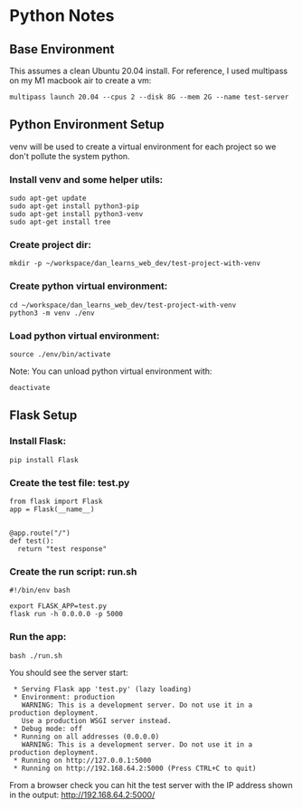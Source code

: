 # Python Notes

## Base Environment

This assumes a clean Ubuntu 20.04 install.
For reference, I used multipass on my M1 macbook air to create a vm:
```
multipass launch 20.04 --cpus 2 --disk 8G --mem 2G --name test-server
```

## Python Environment Setup

venv will be used to create a virtual environment for each project so we don't pollute the system python.
  
### Install venv and some helper utils:
```
sudo apt-get update
sudo apt-get install python3-pip
sudo apt-get install python3-venv
sudo apt-get install tree
```

### Create project dir:
```
mkdir -p ~/workspace/dan_learns_web_dev/test-project-with-venv
```

### Create python virtual environment:
```
cd ~/workspace/dan_learns_web_dev/test-project-with-venv
python3 -m venv ./env
```

### Load python virtual environment:
```
source ./env/bin/activate
```

Note: You can unload python virtual environment with:
```
deactivate
```


## Flask Setup

### Install Flask:
```
pip install Flask
```

### Create the test file: test.py
```
from flask import Flask
app = Flask(__name__)


@app.route("/")
def test():
  return "test response"

```

### Create the run script: run.sh 
```
#!/bin/env bash

export FLASK_APP=test.py
flask run -h 0.0.0.0 -p 5000
```

### Run the app:
```
bash ./run.sh
```

You should see the server start:
```
 * Serving Flask app 'test.py' (lazy loading)
 * Environment: production
   WARNING: This is a development server. Do not use it in a production deployment.
   Use a production WSGI server instead.
 * Debug mode: off
 * Running on all addresses (0.0.0.0)
   WARNING: This is a development server. Do not use it in a production deployment.
 * Running on http://127.0.0.1:5000
 * Running on http://192.168.64.2:5000 (Press CTRL+C to quit)
```

From a browser check you can hit the test server with the IP address shown in the output: http://192.168.64.2:5000/




